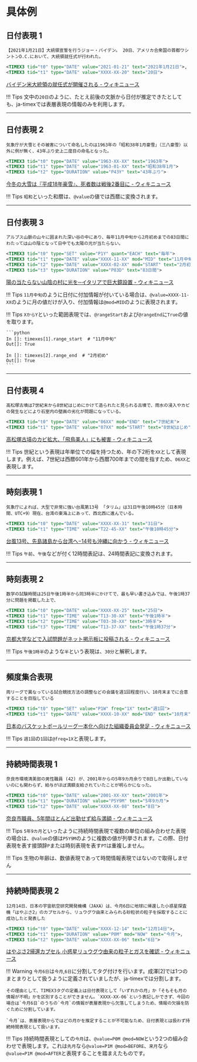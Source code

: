 # 具体例

## 日付表現 1

```
【2021年1月21日】大統領宣誓を行うジョー・バイデン。 20日、アメリカ合衆国の首都ワシントンD.C.において、大統領就任式が行われた。
```

```xml
<TIMEX3 tid="t0" type="DATE" value="2021-01-21" text="2021年1月21日">,
<TIMEX3 tid="t1" type="DATE" value="XXXX-XX-20" text="20日">
```

[バイデン米大統領の就任式が開催される \- ウィキニュース](https://ja.wikinews.org/wiki/%E3%83%90%E3%82%A4%E3%83%87%E3%83%B3%E7%B1%B3%E5%A4%A7%E7%B5%B1%E9%A0%98%E3%81%AE%E5%B0%B1%E4%BB%BB%E5%BC%8F%E3%81%8C%E9%96%8B%E5%82%AC%E3%81%95%E3%82%8C%E3%82%8B)

!!! Tips
    文中の`20日`のように、たとえ前後の文脈から日付が推定できたとしても、ja-timexでは表層表現の情報のみを利用します。

---

## 日付表現 2

```
気象庁が大雪とその被害について命名したのは1963年の「昭和38年1月豪雪」（三八豪雪）以外に例が無く、43年ぶり史上二度目の命名となった。
```

```xml
<TIMEX3 tid="t0" type="DATE" value="1963-XX-XX" text="1963年">
<TIMEX3 tid="t1" type="DATE" value="1963-01-XX" text="昭和38年1月">
<TIMEX3 tid="t2" type="DURATION" value="P43Y" text="43年ぶり">
```

[今冬の大雪は『平成18年豪雪』、死者数は戦後2番目に \- ウィキニュース](https://ja.wikinews.org/wiki/%E4%BB%8A%E5%86%AC%E3%81%AE%E5%A4%A7%E9%9B%AA%E3%81%AF%E3%80%8E%E5%B9%B3%E6%88%9018%E5%B9%B4%E8%B1%AA%E9%9B%AA%E3%80%8F%E3%80%81%E6%AD%BB%E8%80%85%E6%95%B0%E3%81%AF%E6%88%A6%E5%BE%8C2%E7%95%AA%E7%9B%AE%E3%81%AB)


!!! Tips
    `昭和`といった和暦は、`@value`の値では西暦に変換されます。

---

## 日付表現 3

```
アルプス山脈の山々に囲まれた深い谷の中にあり、毎年11月中旬から2月初めまでの83日間にわたっては山の陰となって日中でも太陽の光が当たらない。
```

```xml
<TIMEX3 tid="t0" type="SET" value="P1Y" quant="EACH" text="毎年">
<TIMEX3 tid="t1" type="DATE" value="XXXX-11-XX" mod="MID" text="11月中旬">
<TIMEX3 tid="t2" type="DATE" value="XXXX-02-XX" mod="START" text="2月初め">
<TIMEX3 tid="t3" type="DURATION" value="P83D" text="83日間">
```

[陽の当たらない山陰の村に光を─イタリアで巨大鏡設置 \- ウィキニュース](https://ja.wikinews.org/wiki/%E9%99%BD%E3%81%AE%E5%BD%93%E3%81%9F%E3%82%89%E3%81%AA%E3%81%84%E5%B1%B1%E9%99%B0%E3%81%AE%E6%9D%91%E3%81%AB%E5%85%89%E3%82%92%E2%94%80%E3%82%A4%E3%82%BF%E3%83%AA%E3%82%A2%E3%81%A7%E5%B7%A8%E5%A4%A7%E9%8F%A1%E8%A8%AD%E7%BD%AE)


!!! Tips
    `11月中旬`のように日付に付加情報が付いている場合は、`@value=XXXX-11-XX`のように月の値だけが入り、付加情報は`@mod=MID`のように表現されます。

!!! Tips
    `XからY`といった範囲表現では、`@rangeStart`および`@rangeEnd`に`True`の値を取ります。

    ```python
    In []: timexes[1].range_start  # "11月中旬"
    Out[]: True

    In []: timexes[2].range_end  # "2月初め"
    Out[]: True
    ```

---

## 日付表現 4

```
高松塚古墳は7世紀末から8世紀はじめにかけて造られたと見られる古墳で、雨水の浸入やカビの発生などにより石室内の壁画の劣化が問題になっている。
```

```xml
<TIMEX3 tid="t0" type="DATE" value="06XX" mod="END" text="7世紀末">
<TIMEX3 tid="t1" type="DATE" value="07XX" mod="START" text="8世紀はじめ">
```

[高松塚古墳のカビ拡大、「飛鳥美人」にも被害 \- ウィキニュース](https://ja.wikinews.org/wiki/%E9%AB%98%E6%9D%BE%E5%A1%9A%E5%8F%A4%E5%A2%B3%E3%81%AE%E3%82%AB%E3%83%93%E6%8B%A1%E5%A4%A7%E3%80%81%E3%80%8C%E9%A3%9B%E9%B3%A5%E7%BE%8E%E4%BA%BA%E3%80%8D%E3%81%AB%E3%82%82%E8%A2%AB%E5%AE%B3)


!!! Tips
    世紀という表現は年単位での幅を持つため、年の下2桁を`XX`として表現します。例えば、7世紀は西暦601年から西暦700年までの間を指すため、`06XX`と表現します。

---

## 時刻表現 1

```
気象庁によれば、大型で非常に強い台風第13号 「タリム」は31日午後10時45分（日本時間、UTC+9）現在、台湾の東海上にあって、西北西に進んでいる。
```

```xml
<TIMEX3 tid="t0" type="DATE" value="XXXX-XX-31" text="31日">
<TIMEX3 tid="t1" type="TIME" value="T22-45-XX" text="午後10時45分">
```

[台風13号、先島諸島から台湾へ−14号も沖縄に向かう \- ウィキニュース](https://ja.wikinews.org/wiki/%E5%8F%B0%E9%A2%A813%E5%8F%B7%E3%80%81%E5%85%88%E5%B3%B6%E8%AB%B8%E5%B3%B6%E3%81%8B%E3%82%89%E5%8F%B0%E6%B9%BE%E3%81%B8%E2%88%9214%E5%8F%B7%E3%82%82%E6%B2%96%E7%B8%84%E3%81%AB%E5%90%91%E3%81%8B%E3%81%86)

!!! Tips
    `午前`、`午後`などが付く12時間表記は、24時間表記に変換されます。

---

## 時刻表現 2

```
数学の試験時間は25日午後1時半から同3時半にかけてで、最も早い書き込みでは、午後1時37分に問題を掲載した上で、
```

```xml
<TIMEX3 tid="t0" type="DATE" value="XXXX-XX-25" text="25日">
<TIMEX3 tid="t1" type="TIME" value="T13-30-XX" text="午後1時半">
<TIMEX3 tid="t2" type="TIME" value="T03-30-XX" text="3時半">
<TIMEX3 tid="t3" type="TIME" value="T13-37-XX" text="午後1時37分">
```

[京都大学などで入試問題がネット掲示板に投稿される \- ウィキニュース](https://ja.wikinews.org/wiki/%E4%BA%AC%E9%83%BD%E5%A4%A7%E5%AD%A6%E3%81%AA%E3%81%A9%E3%81%A7%E5%85%A5%E8%A9%A6%E5%95%8F%E9%A1%8C%E3%81%8C%E3%83%8D%E3%83%83%E3%83%88%E6%8E%B2%E7%A4%BA%E6%9D%BF%E3%81%AB%E6%8A%95%E7%A8%BF%E3%81%95%E3%82%8C%E3%82%8B)

!!! Tips
    `午後1時半`のような`半`という表現は、`30分`と解釈します。

---

## 頻度集合表現

```
両リーグで異なっている試合競技方法の調整などの会議を週1回程度行い、10月末までに合意することを目指している
```

```xml
<TIMEX3 tid="t0" type="SET" value="P1W" freq="1X" text="週1回">
<TIMEX3 tid="t1" type="DATE" value="XXXX-10-XX" mod="END" text="10月末">
```

[日本のバスケットボールリーグ一本化へ向けた組織委員会発足 \- ウィキニュース](https://ja.wikinews.org/wiki/%E6%97%A5%E6%9C%AC%E3%81%AE%E3%83%90%E3%82%B9%E3%82%B1%E3%83%83%E3%83%88%E3%83%9C%E3%83%BC%E3%83%AB%E3%83%AA%E3%83%BC%E3%82%B0%E4%B8%80%E6%9C%AC%E5%8C%96%E3%81%B8%E5%90%91%E3%81%91%E3%81%9F%E7%B5%84%E7%B9%94%E5%A7%94%E5%93%A1%E4%BC%9A%E7%99%BA%E8%B6%B3)

!!! Tips
    `週1回`の`1回`は`@freq=1X`と表現します。

--- 

## 持続時間表現 1

```
奈良市環境清美部の男性職員 (42) が、2001年からの5年9カ月余りで8日しか出勤していないのにも関わらず、給与がほぼ満額支給されていたことが明らかになった。
```

```xml
<TIMEX3 tid="t0" type="DATE" value="2001-XX-XX" text="2001年">
<TIMEX3 tid="t1" type="DURATION" value="P5Y9M" text="5年9カ月">
<TIMEX3 tid="t2" type="DATE" value="XXXX-XX-08" text="8日">
```

[奈良市職員、5年間ほとんど出勤せず給与満額 \- ウィキニュース](https://ja.wikinews.org/wiki/%E5%A5%88%E8%89%AF%E5%B8%82%E8%81%B7%E5%93%A1%E3%80%815%E5%B9%B4%E9%96%93%E3%81%BB%E3%81%A8%E3%82%93%E3%81%A9%E5%87%BA%E5%8B%A4%E3%81%9B%E3%81%9A%E7%B5%A6%E4%B8%8E%E6%BA%80%E9%A1%8D)

!!! Tips
    `5年9カ月`といったように持続時間表現で複数の単位の組み合わせた表現の場合は、`@value`の値は`P5Y9M`のように複数の値が列挙されます。この際、日付表現を表す接頭辞`P`または時刻表現を表す`PT`は重複しません。

!!! Tips
    生物の年齢は、数値表現であって時間情報表現ではないので取得しません

---

## 持続時間表現 2

```
12月14日、日本の宇宙航空研究開発機構（JAXA）は、今月6日に地球に帰還した小惑星探査機「はやぶさ2」のカプセルから、リュウグウ由来とみられる砂粒状の粒子を採取することに成功したと発表した
```

```xml
<TIMEX3 tid="t0" type="DATE" value="XXXX-12-14" text="12月14日">,
<TIMEX3 tid="t1" type="DURATION" value="P0M" mod="NOW" text="今月">,
<TIMEX3 tid="t2" type="DATE" value="XXXX-XX-06" text="6日">
```

[はやぶさ2帰還カプセル 小惑星リュウグウ由来の粒子とガスを確認 \- ウィキニュース](https://ja.wikinews.org/wiki/%E3%81%AF%E3%82%84%E3%81%B6%E3%81%952%E5%B8%B0%E9%82%84%E3%82%AB%E3%83%97%E3%82%BB%E3%83%AB_%E5%B0%8F%E6%83%91%E6%98%9F%E3%83%AA%E3%83%A5%E3%82%A6%E3%82%B0%E3%82%A6%E7%94%B1%E6%9D%A5%E3%81%AE%E7%B2%92%E5%AD%90%E3%81%A8%E3%82%AC%E3%82%B9%E3%82%92%E7%A2%BA%E8%AA%8D)

!!! Warning
    `今月6日`は`今月`,`6日`に分割してタグ付けを行います。成澤\[2\]では1つのまとまりとして扱うように定義されていましたが、ja-timexでは分割します。
    
    その理由として、TIMEX3タグの定義上は日付表現として「いずれかの月」か「そもそも月の情報が不明」かを区別することができません。`XXXX-XX-06`という表記しかできず、今回の場合は`今月6日`のうちの`今月`の情報が表層表現から欠落してしまうため、情報の欠損を防ぐために分割しています。
    
    `今月`は、表層表現からではどの月かを推定することが不可能なため、日付表現とは扱わず持続時間表現として扱います。

!!! Tips
    持続時間表現としての`今月`は、`@value=P0M @mod=NOW`という2つの組み合わせで表現します。これは`先月`なら`@value=P1M @mod=BEFORE`、`来月`なら`@value=P1M @mod=AFTER`と表現することを踏まえたものです。

